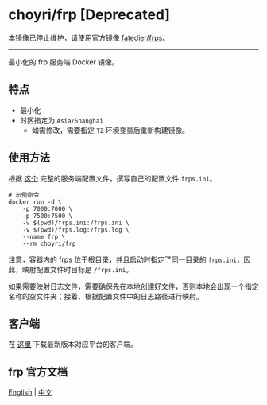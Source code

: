 # choyri/frp [Deprecated]

本镜像已停止维护，请使用官方镜像 [fatedier/frps](https://hub.docker.com/r/fatedier/frps)。

---

最小化的 frp 服务端 Docker 镜像。


## 特点

- 最小化
- 时区指定为 `Asia/Shanghai`
  - 如需修改，需要指定 `TZ` 环境变量后重新构建镜像。


## 使用方法

根据 [这个](https://github.com/fatedier/frp/blob/master/conf/frps_full.ini) 完整的服务端配置文件，撰写自己的配置文件 `frps.ini`。

```shell
# 示例命令
docker run -d \
    -p 7000:7000 \
    -p 7500:7500 \
    -v $(pwd)/frps.ini:/frps.ini \
    -v $(pwd)/frps.log:/frps.log \
    --name frp \
    --rm choyri/frp
```

注意，容器内的 frps 位于根目录，并且启动时指定了同一目录的 `frps.ini`，因此，映射配置文件时目标是 `/frps.ini`。

如果需要映射日志文件，需要确保先在本地创建好文件，否则本地会出现一个指定名称的空文件夹；接着，根据配置文件中的日志路径进行映射。


## 客户端

在 [这里](https://github.com/fatedier/frp/releases) 下载最新版本对应平台的客户端。


## frp 官方文档

[English](https://github.com/fatedier/frp/blob/master/README.md) | [中文](https://github.com/fatedier/frp/blob/master/README_zh.md)
